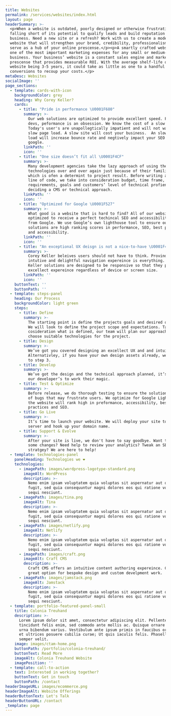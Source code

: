 ```yaml
---
title: Websites
permalink: /services/websites/index.html
layout: page
headerSummary: >-
  <p>When a website is outdated, poorly designed or otherwise frustrating, it is
  falling short of its potential to qualify leads and build reputation for your
  business. Need a new site or a refresh? Work with us to create a modern
  website that will strengthen your brand, credibility, professionalism and
  serve as a hub of your online prescense.</p><p>A smartly crafted website is
  one of the most important marketing expenses for any small or medium-sized
  business. Your business’ website is a constant sales engine and marketing
  prescense that provides measurable ROI. With the average shelf-life of a
  website being 3-5 years, it could take as little as one to a handful of sales
  conversions to recoup your costs.</p>
metaDesc: Websites
socialImage: ''
page_sections:
  - template: cards-with-icon
    backgroundColor: grey
    heading: Why Corey Keller?
    cards:
      - title: "Pride in performance \U0001F680"
        summary: >-
          Our web solutions are optimized to provide excellent speed. For our
          devs, peformance is an obsession. We know the cost of a slow website.
          Today's user's are unapollegtically impatient and will not wait for a
          slow page load. A slow site will cost your business.  An slow page
          load will increase bounce rate and negtively impact your SEO score in
          google.
        linkPath: ''
        icon: ''
      - title: "One size doesn’t fit all \U0001F4CF"
        summary: >-
          Many development agencies take the lazy approach of using the same
          technologies over and over again just because of their familiarity
          which is ofen a determint to project result. Before writing a single
          line of code, we take into consideration budget, time frame,
          requirements, goals and customers’ level of technical profiency before
          deciding a CMS or technical approach.
        linkPath: ''
        icon: ''
      - title: "Optimized for Google \U0001F527"
        summary: >-
          What good is a website that is hard to find? All of our websites are
          optimized to receive a perfect techincal SEO and accessibility score
          from Google. We use Google’s own lighthouse tool to ensure our
          solutions are high ranking scores in performance, SEO, best practices
          and accessibility. 
        linkPath: ''
        icon: ''
      - title: "An exceptional UX deisgn is not a nice-to-have \U0001F4F2"
        summary: >-
          Corey Keller beleives users should not have to think. Provinding an
          intutive and delightful navigation expereince is everything. All Corey
          Keller solutions are designed to be responsive so that they provide an
          excellect expereince regardless of device or screen size.
        linkPath: ''
        icon: ''
    buttonText: ''
    buttonPath: ''
  - template: steps-panel
    heading: Our Process
    backgroundColor: light green
    steps:
      - title: Define
        summary: >-
          The starting point is define the projects goals and desired outcomes.
          We will look to define the project scope and expectations. Taking into
          cosideration what is defined, our team will plan our approach and
          choose suitable technologies for the project.
      - title: Design
        summary: >-
          We’ve got you covered designing an excellect UX and and intuitive UI.
          Alternativley, if you have your own design assets already, we can skip
          to step 3.
      - title: Develop
        summary: >-
          We’ve got the design and the technical approach planned, it’s time for
          our developer’s to work their magic.
      - title: Test & Optimize
        summary: >-
          Before release, we do thorough testing to ensure the solution is free
          of bugs that may frustrate users. We optimize for Google Lighthouse so
          the website will rank high in preformance, accessibility, best
          practices and SEO.
      - title: Go Live
        summary: >-
          It’s time to launch your website. We will deploy your site to the live
          server and hook up your domain name.
      - title: Support & Evolve
        summary: >-
          After your site is live, we don't have to say goodbye. Want to make
          some changes? Need help to review your analytics? Tweak an SEO
          stratgey? We are here to help!
  - template: technologies-panel
    panelHeading: Technologies we ❤️
    technologies:
      - imagePath: images/wordpress-logotype-standard.png
        imageAlt: WordPress
        description: >-
          Nemo enim ipsam voluptatem quia voluptas sit aspernatur aut odit aut
          fugit, sed quia consequuntur magni dolores eos qui ratione voluptatem
          sequi nesciunt.
      - imagePath: images/tina.png
        imageAlt: Tina
        description: >-
          Nemo enim ipsam voluptatem quia voluptas sit aspernatur aut odit aut
          fugit, sed quia consequuntur magni dolores eos qui ratione voluptatem
          sequi nesciunt.
      - imagePath: images/netlify.png
        imageAlt: Netlify
        description: >-
          Nemo enim ipsam voluptatem quia voluptas sit aspernatur aut odit aut
          fugit, sed quia consequuntur magni dolores eos qui ratione voluptatem
          sequi nesciunt.
      - imagePath: images/craft.png
        imageAlt: Craft CMS
        description: >-
          Craft CMS offers an intuitive content authoring expereince. Craft is a
          great option for bespoke design and custom develpment work.
      - imagePath: images/jamstack.png
        imageAlt: Jamstack
        description: >-
          Nemo enim ipsam voluptatem quia voluptas sit aspernatur aut odit aut
          fugit, sed quia consequuntur magni dolores eos qui ratione voluptatem
          sequi nesciunt.
  - template: portfolio-featured-panel-small
    title: Colonia Treuhand
    description: >-
      Lorem ipsum dolor sit amet, consectetur adipiscing elit. Pellentesque
      tincidunt felis enim, sed commodo ante mollis ac. Quisque ornare enim nec
      urna bibendum varius. Vestibulum ante ipsum primis in faucibus orci luctus
      et ultrices posuere cubilia curae; Ut quis iaculis felis. Phasellus luctus
      semper velit.
    image: images/ctam-home.png
    buttonPath: /portfolio/colonia-treuhand/
    buttonText: Read More
    imageAlt: Colonia Treuhand Website
    imagePosition: ''
  - template: call-to-action
    text: Interested in working together?
    buttonText: Get in touch
    buttonPath: /contact
headerImageURL: images/ecommerce.png
headerImageAlt: Website Offerings
headerButtonText: Let's Talk
headerButtonURL: /contact
_template: page
---
```




